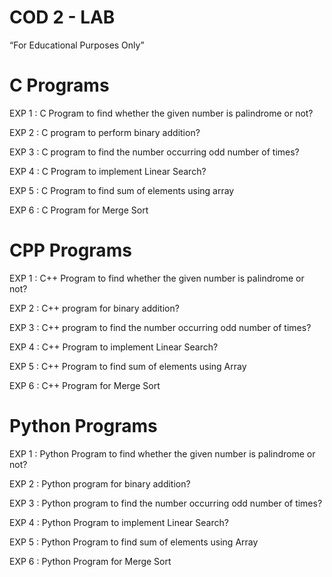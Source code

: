 # COD 2 - LAB
“For Educational Purposes Only”

# C Programs
EXP 1 : C Program to find whether the given number is palindrome or not?

EXP 2 : C program to perform binary addition?

EXP 3 : C program to find the number occurring odd number of times?

EXP 4 : C Program to implement Linear Search?

EXP 5 : C Program to find sum of elements using array

EXP 6 : C Program for Merge Sort

# CPP Programs
EXP 1 : C++ Program to find whether the given number is palindrome or not?

EXP 2 : C++ program for binary addition?

EXP 3 : C++ program to find the number occurring odd number of times?

EXP 4 : C++ Program to implement Linear Search?

EXP 5 : C++ Program to find sum of elements using Array

EXP 6 : C++ Program for Merge Sort

# Python Programs
EXP 1 : Python Program to find whether the given number is palindrome or not?

EXP 2 : Python program for binary addition?

EXP 3 : Python program to find the number occurring odd number of times?

EXP 4 : Python Program to implement Linear Search?

EXP 5 : Python Program to find sum of elements using Array

EXP 6 : Python Program for Merge Sort

